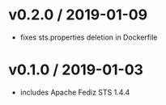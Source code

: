 v0.2.0 / 2019-01-09
===================
* fixes sts.properties deletion in Dockerfile

v0.1.0 / 2019-01-03
===================
* includes Apache Fediz STS 1.4.4

